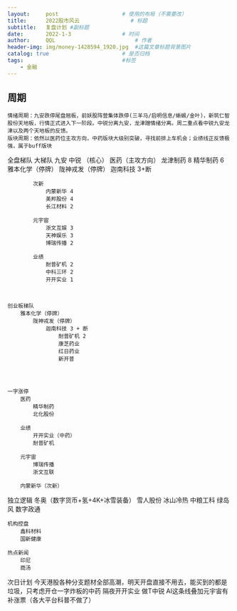 ```yaml
---
layout:     post   				    # 使用的布局（不需要改）
title:      2022股市风云				# 标题 
subtitle:   复盘计划 #副标题
date:       2022-1-3 				# 时间
author:     QQL 						# 作者
header-img: img/money-1428594_1920.jpg 	#这篇文章标题背景图片
catalog: true 						# 是否归档
tags:								#标签
    - 金融
---
```


## 周期
    情绪周期：九安跌停尾盘翘板，前妖股阵营集体跌停(三羊马/启明信息/蜥蜴/金叶)，新筑仁智股份天地板，行情正式进入下一阶段。中锐分离九安，龙津蹭情绪分离。周二重点看中锐九安龙津以及两个天地板的反馈。
    版块周期：依然以医药位主攻方向，中药版块大级别突破，寻找前排上车机会；业绩线正反馈极强，属于buff版块

全盘梯队
    大梯队
        九安 中锐 （核心）
            医药（主攻方向）
                龙津制药 8
                精华制药 6
                雅本化学（停牌）
                    陇神戎发（停牌）
                        迦南科技 3+断



            次新
                内蒙新华 4
                美邦股份 4
                长江材料 2

            元宇宙
                浙文互娱 3
                天神娱乐 3
                博瑞传播 2

            业绩
                耐普矿机 2
                中科三环 2
                开开实业 1



    创业板梯队
        雅本化学（停牌）
            陇神戎发（停牌）
                迦南科技 3 + 断
                    耐普矿机 2
                    康芝药业
                    红日药业
                    新开普




    一字涨停
        医药
            精华制药
            北化股份

        业绩
            开开实业（中药）
            耐普矿机

        元宇宙
            博瑞传播
            浙文互联

        内蒙新华（次新）


独立逻辑
    冬奥（数字货币+氢+4K+冰雪装备）
        雪人股份
        冰山冷热
        中粮工科
        绿岛风
        数字政通

    机构控盘
        鑫科材料
        国新健康

    热点新闻
        印尼
        商汤


次日计划
    今天港股各种分支题材全部高潮，明天开盘直接不用去，能买到的都是垃圾，只考虑开仓一字炸板的中药
    隔夜开开实业
    做T中锐
    AI这条线叠加元宇宙有补涨票（各大平台科普不做了）

